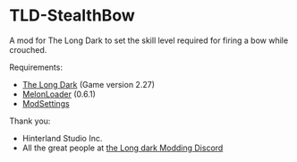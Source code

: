 # TLD-StealthBow

A mod for The Long Dark to set the skill level required for firing a bow while crouched.

Requirements:
- [The Long Dark](https://www.thelongdark.com/) (Game version 2.27)
- [MelonLoader](https://github.com/LavaGang/MelonLoader/) (0.6.1)
- [ModSettings](https://github.com/zeobviouslyfakeacc/ModSettings)

Thank you:

- Hinterland Studio Inc.
- All the great people at [the Long dark Modding Discord](https://discord.com/channels/322211727192358914/371713326725726209)
